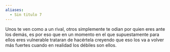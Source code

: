 ```yaml
---
aliases:
  - Sin titulo 7
---
```

Unos te ven como a un rival, otros simplemente te odian por quien eres ante los demás, es por eso que en un momento en el que supuestamente para ellos eres vulnerable trataran de hacértela creyendo que eso los va a volver más fuertes cuando en realidad los débiles son ellos. 
